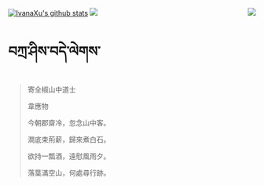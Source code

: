 [![IvanaXu's github stats](https://github-readme-stats.vercel.app/api?username=IvanaXu&show_icons=true&theme=vue-dark)](https://github.com/anuraghazra/github-readme-stats)
<img align="right" src="https://github-readme-stats.vercel.app/api/top-langs/?username=IvanaXu&langs_count=7&theme=graywhite" />
<img src="https://github-readme-stats.vercel.app/api/wakatime?username=IvanaXu&layout=compact&langs_count=6&theme=vue-dark&&custom_title=Programming Times(Jul 29 2021-)" />
# བཀྲ་ཤིས་བདེ་ལེགས་
> 寄全椒山中道士
> 
> 韋應物
> 
> 今朝郡齋冷，忽念山中客。
> 
> 澗底束荊薪，歸來煮白石。
> 
> 欲持一瓢酒，遠慰風雨夕。
> 
> 落葉滿空山，何處尋行跡。
>